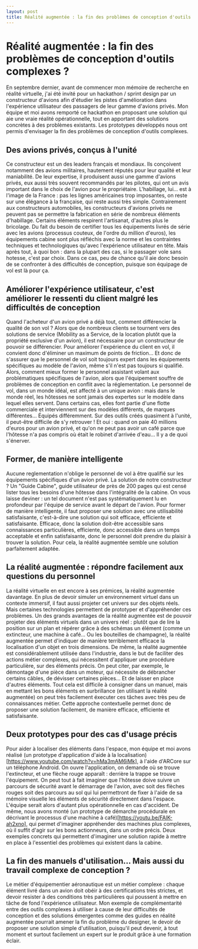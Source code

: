 ```yaml
---
layout: post
title: Réalité augmentée : la fin des problèmes de conception d'outils complexes ?
---
```

# Réalité augmentée : la fin des problèmes de conception d'outils complexes ?

En septembre dernier, avant de commencer mon mémoire de recherche en réalité virtuelle, j'ai été invité pour un hackathon / sprint design par un constructeur d'avions afin d'étudier les pistes d'amélioration dans l'expérience utilisateur des passagers de leur gamme d'avions privés. Mon équipe et moi avons remporté ce hackathon en proposant une solution qui aie une vraie réalité opérationnelle, tout en apportant des solutions concrètes à des problèmes existants. Les prototypes développés nous ont permis d'envisager la fin des problèmes de conception d'outils complexes.

## Des avions privés, conçus à l'unité

Ce constructeur est un des leaders français et mondiaux. Ils conçoivent notamment des avions militaires, hautement réputés pour leur qualité et leur maniabilité. De leur expertise, il produisent aussi une gamme d'avions privés, eux aussi très souvent recommandés par les pilotes, qui ont un avis important dans le choix de l'avion pour le propriétaire. L'habillage, lui... est à l'image de la France : pas les lignes américaines trop imposantes, on reste sur une élégance à la française, qui reste aussi très simple. Contrairement aux constructeurs automobiles, les constructeurs d'avions privés ne peuvent pas se permettre la fabrication en série de nombreux éléments d'habillage. Certains éléments respirent l'artisanat, d'autres plus le bricolage. Du fait du besoin de certifier tous les équipements livrés de série avec les avions (processus couteux, de l'ordre du million d'euros), les équipements cabine sont plus réfléchis avec la norme et les contraintes techniques et technologiques qu'avec l'expérience utilisateur en tête. Mais après tout, à quoi bon : dans la plupart des cas, si le passager vole sans hotesse, c'est par choix. Dans ce cas, peu de chance qu'il aie donc besoin de  se confronter à des difficultés de conception, puisque son équipage de vol est là pour ça.

## Améliorer l'expérience utilisateur, c'est améliorer le ressenti du client malgré les difficultés de conception

Quand l'acheteur d'un avion privé a déjà tout, comment différencier la qualité de son vol ? Alors que de nombreux clients se tournent vers des solutions de service (Mobility as a Service, de la location plutôt que la propriété exclusive d'un avion), il est nécessaire pour un constructeur de pouvoir se différencier. Pour améliorer l'expérience du client en vol, il convient donc d'éliminer un maximum de points de friction... Et donc de s'assurer que le personnel de vol soit toujours expert dans les équipements spécifiques au modèle de l'avion, même s'il n'est pas toujours si qualifié. Alors, comment mieux former le personnel assistant volant aux problématiques spécifiques de l'avion, alors que l'équipement souffre de problèmes de conception en conflit avec la réglementation. Le personnel de vol, dans un monde idéal, est affecté à un unique avion : mais dans le monde réel, les hôtesses ne sont jamais des expertes sur le modèle dans lequel elles servent. Dans certains cas, elles font partie d'une flotte commerciale et interviennent sur des modèles différents, de marques différentes... Équipés différemment. Sur des outils créés quasiment à l'unité, il peut-être difficile de s'y retrouver ! Et oui : quand on paie 40 millions d'euros pour un avion privé, et qu'on ne peut pas avoir un café parce que l'hôtesse n'a pas compris où était le robinet d'arrivée d'eau... Il y a de quoi s'énerver.

## Former, de manière intelligente

Aucune reglementation n'oblige le personnel de vol à être qualifié sur les équipements spécifiques d'un avion privé. La solution de notre constructeur ? Un "Guide Cabine", guide utilisateur de près de 200 pages qui est censé lister tous les besoins d'une hôtesse dans l'intégralité de la cabine. On vous laisse deviner : un tel document n'est pas systématiquement lu en profondeur par l'équipe de service avant le départ de l'avion. Pour former de manière intelligente, il faut proposer une solution avec une utilisabilité satisfaisante, c'est-à-dire une solution qui soit efficace, efficiente et satisfaisante. Efficace, donc la solution doit-être accessible sans connaissances particulières, efficiente, donc accessible dans un temps acceptable et enfin satisfaisante, donc le personnel doit prendre du plaisir à trouver la solution. Pour cela, la réalité augmentée semble une solution parfaitement adaptée.

## La réalité augmentée : répondre facilement aux questions du personnel

La réalité virtuelle en est encore à ses prémices, la réalité augmentée davantage. En plus de devoir simuler un environnement virtuel dans un contexte immersif, il faut aussi projeter cet univers sur des objets réels. Mais certaines technologies permettent de prototyper et d'appréhender ces problèmes. Un des grands avantages de la réalité augmentée est de pouvoir projeter des éléments virtuels dans un univers réel : plutôt que de lire la position sur un plan et répérer grâce à des schémas un élément (comme un extincteur, une machine à café... Ou les bouteilles de champagne), la réalité augmentée permet d'indiquer de manière terriblement efficace la localisation d'un objet en trois dimensions. De même, la réalité augmentée est considérablement utilisée dans l'industrie, dans le but de faciliter des actions métier complexes, qui nécessitent d'appliquer une procédure particulière, sur des éléments précis. On peut citer, par exemple, le démontage d'une pièce dans un moteur, qui nécessite de débrancher certains câbles, de dévisser certaines pièces... Et de laisser en place d'autres éléments. Tout cela est difficile à consigner dans un manuel, mais en mettant les bons éléments en surbrillance (en utilisant la réalité augmentée) on peut très facilement éxecuter ces tâches avec très peu de connaissances métier. Cette approche contextuelle permet donc de proposer une solution facilement, de manière efficace, efficiente et satisfaisante.

## Deux prototypes pour des cas d'usage précis

Pour aider à localiser des éléments dans l'espace, mon équipe et moi avons réalisé (un prototype d'application d'aide à la localisation)[https://www.youtube.com/watch?v=hMa3mAM6iMk], à l'aide d'ARCore sur un téléphone Android. On ouvre l'application, on demande où se trouve l'extincteur, et une flèche rouge apparaît : derrière la trappe se trouve l'équipement. On peut tout à fait imaginer que l'hôtesse doive suivre un parcours de sécurité avant le démarrage de l'avion, avec soit des flèches rouges soit des parcours au sol qui lui permettront de fixer à l'aide de sa mémoire visuelle les éléments de sécurité directement dans l'espace. L'équipe serait alors d'autant plus opérationnelle en cas d'accident. De même, nous avons monté (un prototype de démarche procédurale en décrivant le processus d'une machine à café)[https://youtu.be/FAlK-ah2xno], qui permet d'imaginer appréhender des machines plus complexes, où il suffit d'agir sur les bons actionneurs, dans un ordre précis. Deux exemples concrets qui permettent d'imaginer une solution rapide à mettre en place à l'essentiel des problèmes qui existent dans la cabine.

## La fin des manuels d'utilisation... Mais aussi du travail complexe de conception ?

Le métier d'équipementier aéronautique est un métier complexe : chaque élément livré dans un avion doit obéir à des certifications très strictes, et devoir resister à des conditions très particulières qui poussent à mettre en tâche de fond l'expérience utilisateur. Mon exemple de complémentarité entre des outils complexes à utiliser à cause de leur difficultés de conception et des solutions émergentes comme des guides en réalité augmentée pourrait amener la fin du problème du designer, le devoir de proposer une solution simple d'utilisation, puisqu'il peut devenir, à tout moment et surtout facilement un expert sur le produit grâce à une formation éclair.
